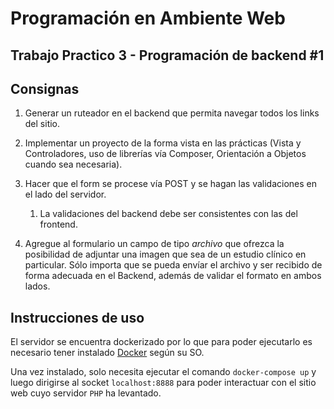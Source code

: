 # Programación en Ambiente Web

## Trabajo Practico 3 - Programación de backend #1

## Consignas

1. Generar un ruteador en el backend que permita navegar todos los links del sitio.


2. Implementar un proyecto de la forma vista en las prácticas (Vista y Controladores, uso de librerías vía Composer, Orientación a Objetos cuando sea necesaria).


3. Hacer que el form se procese vía POST y se hagan las validaciones en el lado del servidor.
   1. La validaciones del backend debe ser consistentes con las del frontend.


4. Agregue al formulario un campo de tipo *archivo* que ofrezca la posibilidad de adjuntar una imagen que sea de un estudio clínico en particular. Sólo importa que se pueda envíar el archivo y ser recibido de forma adecuada en el Backend, además de validar el formato en ambos lados.


## Instrucciones de uso

El servidor se encuentra dockerizado por lo que para poder ejecutarlo es necesario tener instalado [Docker][docker] según su SO. 

Una vez instalado, solo necesita ejecutar el comando ``docker-compose up`` y luego dirigirse al socket ``localhost:8888`` para poder interactuar con el sitio web cuyo servidor ``PHP`` ha levantado.


[docker]: https://docs.docker.com/get-docker/





